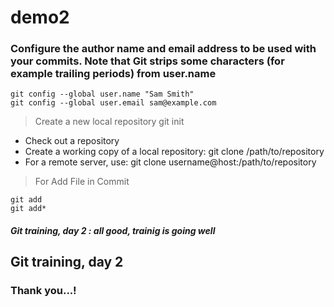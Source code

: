 # demo2

### Configure the author name and email address to be used with your commits. Note that Git strips some characters (for example trailing periods) from user.name

```
git config --global user.name "Sam Smith"
git config --global user.email sam@example.com
```

> Create a new local repository git init


+ Check out a repository
+ Create a working copy of a local repository: git clone /path/to/repository
+ For a remote server, use: git clone username@host:/path/to/repository



> For Add File in Commit
```
git add 
git add*
```
##### Git training, day 2 : all good, trainig is going well

## Git training, day 2

### Thank you...!